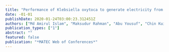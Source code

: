 ```yaml
---
title: "Performance of Klebsiella oxytoca to generate electricity from POME in microbial fuel cell"
date: -01-01
publishDate: 2020-01-24T03:00:23.312451Z
authors: ["Md Amirul Islam", "Maksudur Rahman", "Abu Yousuf", "Chin Kui Cheng", "Woon Chee Wai"]
publication_types: ["1"]
abstract: ""
featured: false
publication: "*MATEC Web of Conferences*"
---
```


